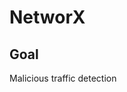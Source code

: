 <!-- [![Build Status](https://travis-ci.org/cyber-fighters/SemantiX.svg?branch=master)](https://travis-ci.org/cyber-fighters/SemantiX) -->

# NetworX

## Goal
Malicious traffic detection
